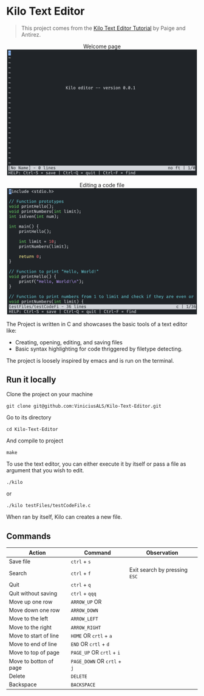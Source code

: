 # Kilo Text Editor

> This project comes from the [Kilo Text Editor Tutorial](https://viewsourcecode.org/snaptoken/kilo/index.html) by Paige and Antirez.

<p align="center">
    Welcome page

<img width="500" src=".github/pictures/kilo_editor_standalone.png" alt="Kilo Editor Welcome Page">
</p>


<p align="center">
    Editing a code file

<img width="500" src=".github/pictures/kilo_editor_file.png" alt="Kilo Editor File Page">
</p>



The Project is written in C and showcases the basic tools of a text editor like:

* Creating, opening, editing, and saving files
* Basic syntax highlighting for code thriggered by filetype detecting.

The project is loosely inspired by emacs and is run on the terminal.

## Run it locally

Clone the project on your machine

```prompt
git clone git@github.com:ViniciusALS/Kilo-Text-Editor.git
```

Go to its directory

```prompt
cd Kilo-Text-Editor
```

And compile to project

```prompt
make
```

To use the text editor, you can either execute it by itself or pass a file as argument that you wish to edit.

```prompt
./kilo
```

or

```prompt
./kilo testFiles/testCodeFile.c
```

When ran by itself, Kilo can creates a new file.

## Commands

| Action                 | Command                     | Observation                   |
| ---------------------- | --------------------------- | ----------------------------- |
| Save file              | `ctrl` + `s`                |                               |
| Search                 | `ctrl` + `f`                | Exit search by pressing `ESC` |
| Quit                   | `ctrl` + `q`                |                               |
| Quit without saving    | `ctrl` + `qqq`              |                               |
| Move up one row        | `ARROW_UP` OR               |                               |
| Move down one row      | `ARROW_DOWN`                |                               |
| Move to the left       | `ARROW_LEFT`                |                               |
| Move to the right      | `ARROW_RIGHT`               |                               |
| Move to start of line  | `HOME` OR `crtl` + `a`      |                               |
| Move to end of line    | `END` OR `crtl` + `d`       |                               |
| Move to top of page    | `PAGE_UP` OR `crtl` + `i`   |                               |
| Move to botton of page | `PAGE_DOWN` OR `crtl` + `j` |                               |
| Delete                 | `DELETE`                    |                               |
| Backspace              | `BACKSPACE`                 |                               |
